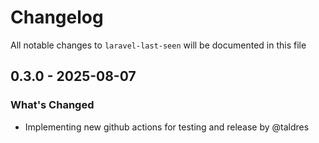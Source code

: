 # Changelog

All notable changes to `laravel-last-seen` will be documented in this file

## 0.3.0 - 2025-08-07

### What's Changed
 * Implementing new github actions for testing and release by @taldres
